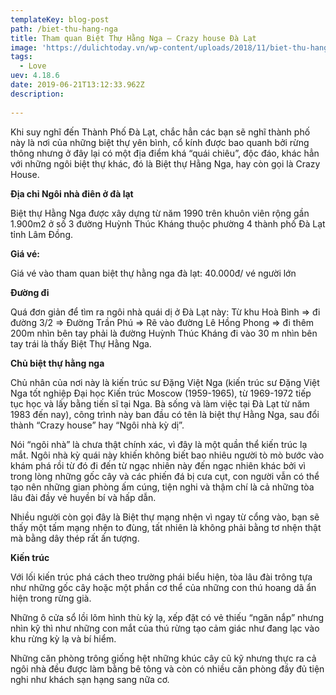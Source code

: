 ```yaml
---
templateKey: blog-post
path: /biet-thu-hang-nga
title: Tham quan Biệt Thự Hằng Nga – Crazy house Đà Lạt
image: 'https://dulichtoday.vn/wp-content/uploads/2018/11/biet-thu-hang-nga-du-lich-da-lat-4-ngay-3-dem.jpg' 
tags:
  - Love
uev: 4.18.6
date: 2019-06-21T13:12:33.962Z
description:
 
---
```


Khi suy nghĩ đến Thành Phố Đà Lạt, chắc hẳn các bạn sẽ nghĩ thành phố này là nơi của những biệt thự yên bình, cổ kính được bao quanh bởi rừng thông nhưng ở đây lại có một địa điểm khá “quái chiêu”, độc đáo, khác hẳn với những ngôi biệt thự khác, đó là Biệt thự Hằng Nga, hay còn gọi là Crazy House.


**Địa chỉ Ngôi nhà điên ở đà lạt**

Biệt thự Hằng Nga được xây dựng từ năm 1990 trên khuôn viên rộng gần 1.900m2 ở số 3 đường Huỳnh Thúc Kháng thuộc phường 4 thành phố Đà Lạt tỉnh Lâm Đồng.

**Giá vé:**

Giá vé vào tham quan biệt thự hằng nga đà lạt: 40.000đ/ vé người lớn

**Đường đi**

Quá đơn giản để tìm ra ngôi nhà quái dị ở Đà Lạt này: Từ khu Hoà Bình => đi đường 3/2 => Đường Trần Phú => Rẽ vào đường Lê Hồng Phong => đi thêm 200m nhìn bên tay phải là đường Huỳnh Thúc Kháng đi vào 30 m nhìn bên tay trái là thấy Biệt Thự Hằng Nga.


**Chủ biệt thự hằng nga**

Chủ nhân của nơi này là kiến trúc sư Đặng Việt Nga (kiến trúc sư Đặng Việt Nga tốt nghiệp Đại học Kiến trúc Moscow (1959-1965), từ 1969-1972 tiếp tục học và lấy bằng tiến sĩ tại Nga. Bà sống và làm việc tại Đà Lạt từ năm 1983 đến nay), công trình này ban đầu có tên là biệt thự Hằng Nga, sau đổi thành “Crazy house” hay “Ngôi nhà kỳ dị”.

Nói “ngôi nhà” là chưa thật chính xác, vì đây là một quần thể kiến trúc lạ mắt. Ngôi nhà kỳ quái này khiến không biết bao nhiêu người tò mò bước vào khám phá rồi từ đó đi đến từ ngạc nhiên này đến ngạc nhiên khác bởi vì trong lòng những gốc cây và các phiến đá bị cưa cụt, con người vẫn có thể tạo nên những gian phòng ấm cúng, tiện nghi và thậm chí là cả những tòa lâu đài đầy vẻ huyền bí và hấp dẫn.

Nhiều người còn gọi đây là Biệt thự mạng nhện vì ngay từ cổng vào, bạn sẽ thấy một tấm mạng nhện to đùng, tất nhiên là không phải bằng tơ nhện thật mà bằng dây thép rất ấn tượng.

**Kiến trúc**

Với lối kiến trúc phá cách theo trường phái biểu hiện, tòa lâu đài trông tựa như những gốc cây hoặc một phần cơ thể của những con thú hoang dã ẩn hiện trong rừng già.

Những ô cửa sổ lồi lõm hình thù kỳ lạ, xếp đặt có vẻ thiếu “ngăn nắp” nhưng nhìn kỹ thì như những con mắt của thú rừng tạo cảm giác như đang lạc vào khu rừng kỳ lạ và bí hiểm.

Những căn phòng trông giống hệt những khúc cây cũ kỹ nhưng thực ra cả ngôi nhà đều được làm bằng bê tông và còn có nhiều căn phòng đầy đủ tiện nghi như khách sạn hạng sang nữa cơ.